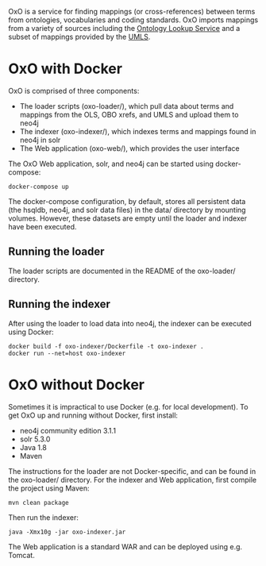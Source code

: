 OxO is a service for finding mappings (or cross-references) between terms from
ontologies, vocabularies and coding standards. OxO imports mappings from a
variety of sources including the [Ontology Lookup Service](https://www.ebi.ac.uk/ols/index) and a subset of
mappings provided by the [UMLS](https://www.nlm.nih.gov/research/umls/index.html).

# OxO with Docker

OxO is comprised of three components:

* The loader scripts (oxo-loader/), which pull data about terms and mappings from the OLS, OBO xrefs, and UMLS and upload them to neo4j
* The indexer (oxo-indexer/), which indexes terms and mappings found in neo4j in solr
* The Web application (oxo-web/), which provides the user interface

The OxO Web application, solr, and neo4j can be started using docker-compose:

    docker-compose up

The docker-compose configuration, by default, stores all persistent data (the hsqldb, neo4j, and solr data files) in the data/ directory by mounting volumes.  However, these datasets are empty until the loader and indexer have been executed.

## Running the loader

The loader scripts are documented in the README of the oxo-loader/ directory.

## Running the indexer

After using the loader to load data into neo4j, the indexer can be executed
using Docker:

    docker build -f oxo-indexer/Dockerfile -t oxo-indexer .
    docker run --net=host oxo-indexer


# OxO without Docker

Sometimes it is impractical to use Docker (e.g. for local development).  To get
OxO up and running without Docker, first install:

* neo4j community edition 3.1.1
* solr 5.3.0
* Java 1.8
* Maven

The instructions for the loader are not Docker-specific, and can be found in the
oxo-loader/ directory.  For the indexer and Web application, first compile the
project using Maven:

    mvn clean package

Then run the indexer:

    java -Xmx10g -jar oxo-indexer.jar

The Web application is a standard WAR and can be deployed using e.g. Tomcat.


